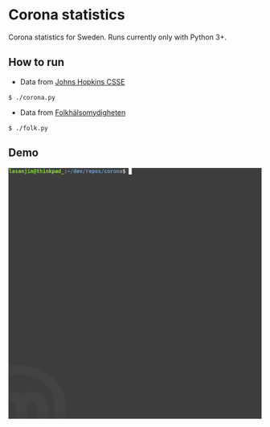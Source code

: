 # Corona statistics
Corona statistics for Sweden. Runs currently only with Python 3+.


## How to run
 - Data from [Johns Hopkins CSSE](https://github.com/CSSEGISandData/COVID-19)
```
$ ./corona.py
```

 - Data from [Folkhälsomydigheten](https://www.folkhalsomyndigheten.se/smittskydd-beredskap/utbrott/aktuella-utbrott/covid-19/aktuellt-epidemiologiskt-lage/)
```
$ ./folk.py
```

## Demo
<img src="demo.gif" width="640">